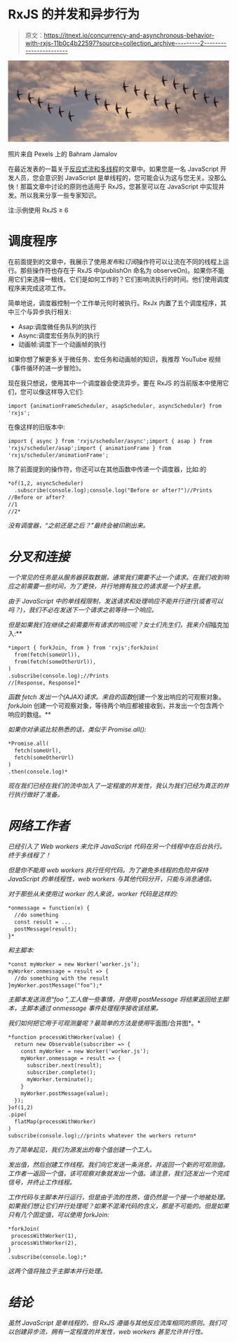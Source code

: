 # RxJS 的并发和异步行为

> 原文：<https://itnext.io/concurrency-and-asynchronous-behavior-with-rxjs-11b0c4b22597?source=collection_archive---------2----------------------->

![](img/56ad22116c339e71bc6ea23c24063a7e.png)

照片来自 Pexels 上的 Bahram Jamalov

在最近发表的一篇关于[反应式流和多线程](https://medium.com/@abetteroliver/reactive-streams-and-multithreading-efd63b67de9a)的文章中。如果您是一名 JavaScript 开发人员，您会意识到 JavaScript 是单线程的，您可能会认为这与您无关。没那么快！那篇文章中讨论的原则也适用于 RxJS，您甚至可以在 JavaScript 中实现并发。所以我来分享一些专家知识。

注:示例使用 RxJS ≥ 6

# 调度程序

在前面提到的文章中，我展示了使用*发布*和*订阅*操作符可以让流在不同的线程上运行。那些操作符也存在于 RxJS 中(publishOn 命名为 observeOn)。如果你不能用它们来选择一根线，它们是如何工作的？它们影响流执行的时间。他们使用调度程序来完成这项工作。

简单地说，调度器控制一个工作单元何时被执行。RxJx 内置了五个调度程序，其中三个与异步执行相关:

*   Asap:调度微任务队列的执行
*   Async:调度宏任务队列的执行
*   动画帧:调度下一个动画帧的执行

如果你想了解更多关于微任务、宏任务和动画帧的知识，我推荐 YouTube 视频《事件循环的进一步冒险》。

现在我只想说，使用其中一个调度器会使流异步。要在 RxJS 的当前版本中使用它们，您可以像这样导入它们:

```
import {animationFrameScheduler, asapScheduler, asyncScheduler} from 'rxjs';
```

在像这样的旧版本中:

```
import { async } from 'rxjs/scheduler/async';import { asap } from 'rxjs/scheduler/asap';import { animationFrame } from 'rxjs/scheduler/animationFrame';
```

除了前面提到的操作符，你还可以在其他函数中传递一个调度器，比如:的

```
*of(1,2, asyncScheduler)
  .subscribe(console.log);console.log("Before or after?")//Prints
//Before or after?
//1
//2*
```

*没有调度器，“之前还是之后？”最终会被印刷出来。*

# *分叉和连接*

*一个常见的任务是从服务器获取数据，通常我们需要不止一个请求。在我们收到响应之前需要一些时间，为了更快，并行地拥有独立的请求是一个好主意。*

*由于 JavaScript 中的单线程限制，发送请求和处理响应不能并行进行(或者可以吗？)，我们不必在发送下一个请求之前等待一个响应。*

*但是如果我们在继续之前需要所有请求的响应呢？女士们先生们，我来介绍*福克加入:**

```
*import { forkJoin, from } from 'rxjs';forkJoin(
  from(fetch(someUrl)),
  from(fetch(someOtherUrl)),
)
.subscribe(console.log);//Prints
//[Response, Response]*
```

*函数 *fetch* 发出一个(AJAX)请求。来自的函数*创建一个发出响应的可观察对象。 *forkJoin* 创建一个可观察对象，等待两个响应都被接收到，并发出一个包含两个响应的数组。**

*如果你对承诺比较熟悉的话，类似于 *Promise.all():**

```
*Promise.all(
  fetch(someUrl),
  fetch(someOtherUrl)
)
.then(console.log)*
```

*现在我们已经在我们的流中加入了一定程度的并发性，我认为我们已经为真正的并行执行做好了准备。*

# *网络工作者*

*已经引入了 Web workers 来允许 JavaScript 代码在另一个线程中在后台执行。终于多线程了！*

*但是你不能用 web workers 执行任何代码。为了避免多线程的危险并保持 JavaScript 的单线程性，web workers 与其他代码分开，只能与消息通信。*

*对于那些从未使用过 worker 的人来说，worker 代码是这样的:*

```
*onmessage = function(e) {
  //do something
  const result = ...
  postMessage(result);
}*
```

*和主脚本:*

```
*const myWorker = new Worker(‘worker.js’);
myWorker.onmessage = result => {
  //do something with the result
}myWorker.postMessage("foo");*
```

*主脚本发送消息“foo ”,工人做一些事情，并使用 *postMessage* 将结果返回给主脚本，主脚本通过 *onmessage* 事件处理程序接收该结果。*

*我们如何把它用于可观测量呢？最简单的方法是使用*平面图/合并图*。*

```
*function processWithWorker(value) {
  return new Observable(subscriber => {
    const myWorker = new Worker('worker.js');
    myWorker.onmessage = result => {
      subscriber.next(result);
      subscriber.complete();
      myWorker.terminate();
    }
    myWorker.postMessage(value);
  });
}of(1,2)
.pipe(
  flatMap(processWithWorker)
)
subscribe(console.log);//prints whatever the workers return*
```

*为了简单起见，我们为源发出的每个值创建一个工人。*

*发出值，然后创建工作线程。我们向它发送一条消息，并返回一个新的可观测值。工作者一返回一个值，该可观察对象就发出一个值。请注意，我们还发出一个完成信号，并终止工作线程。*

*工作代码与主脚本并行运行，但是由于流的性质，值仍然是一个接一个地被处理。如果我们想让它们并行处理呢？如果不混淆代码的含义，那是不可能的。但是如果只有几个固定值，可以使用 forkJoin:*

```
*forkJoin(
 processWithWorker(1),
 processWithWorker(2),
}
.subscribe(console.log);*
```

*这两个值将独立于主脚本并行处理。*

# *结论*

*虽然 JavaScript 是单线程的，但 RxJS 遵循与其他反应流库相同的原则。我们可以创建异步流，拥有一定程度的并发性，web workers 甚至允许并行性。*